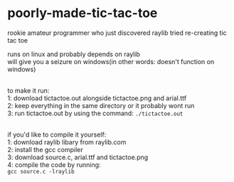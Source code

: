 # poorly-made-tic-tac-toe
rookie amateur programmer who just discovered raylib tried re-creating tic tac toe<br>

runs on linux and probably depends on raylib<br>
will give you a seizure on windows(in other words: doesn't function on windows)<br><br>

to make it run:<br>
1: download tictactoe.out alongside tictactoe.png and arial.ttf <br>
2: keep everything in the same directory or it probably wont run<br>
3: run tictactoe.out by using the command: `./tictactoe.out`<br><br>

if you'd like to compile it yourself:<br>
1: download raylib libary from raylib.com<br>
2: install the gcc compiler<br>
3: download source.c, arial.ttf and tictactoe.png<br>
4: compile the code by running:<br>
`gcc source.c -lraylib`


